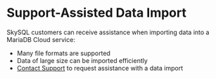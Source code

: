 # Support-Assisted Data Import

SkySQL customers can receive assistance when importing data into a MariaDB Cloud service:

-  Many file formats are supported
- Data of large size can be imported efficiently
- [Contact Support](https://support.skysql.com) to request assistance with a data import


